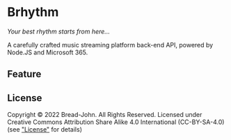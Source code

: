 # Brhythm
_Your best rhythm starts from here..._

A carefully crafted music streaming platform back-end API, powered by Node.JS and Microsoft 365.

## Feature

## License
Copyright &copy; 2022 Bread-John. All Rights Reserved.
Licensed under Creative Commons Attribution Share Alike 4.0 International (CC-BY-SA-4.0) (see ["License"](/LICENSE) for details)
